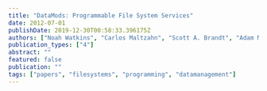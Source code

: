 ```yaml
---
title: "DataMods: Programmable File System Services"
date: 2012-07-01
publishDate: 2019-12-30T00:58:33.396175Z
authors: ["Noah Watkins", "Carlos Maltzahn", "Scott A. Brandt", "Adam Manzanares"]
publication_types: ["4"]
abstract: ""
featured: false
publication: ""
tags: ["papers", "filesystems", "programming", "datamanagement"]
---
```


